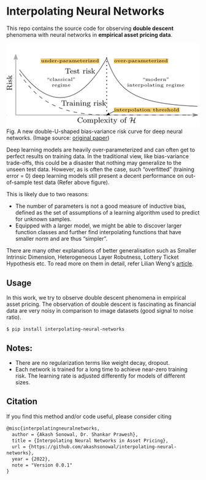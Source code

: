 # Interpolating Neural Networks

This repo contains the source code for observing **double descent** phenomena with neural networks in **empirical asset pricing data**. 

![dd_curve](assets/new-bias-variance-risk-curve.png)
Fig. A new double-U-shaped bias-variance risk curve for deep neural networks. (Image source: [original paper](https://arxiv.org/abs/1812.11118))

Deep learning models are heavily over-parameterized and can often get to perfect results on training data. In the traditional view, like bias-variance trade-offs, this could be a disaster that nothing may generalize to the unseen test data. However, as is often the case, such “overfitted” (training error = 0) deep learning models still present a decent performance on out-of-sample test data (Refer above figure).

This is likely due to two reasons:
- The number of parameters is not a good measure of inductive bias, defined as the set of assumptions of a learning algorithm used to predict for unknown samples. 
- Equipped with a larger model, we might be able to discover larger function classes and further find interpolating functions that have smaller norm and are thus “simpler”.

There are many other explanations of better generalisation such as Smaller Intrinsic Dimension, Heterogeneous Layer Robutness, Lottery Ticket Hypothesis etc. To read more on them in detail, refer Lilian Weng's [article](https://lilianweng.github.io/posts/2019-03-14-overfit/#intrinsic-dimension).

## Usage

In this work, we try to observe double descent phenomena in empirical asset pricing. The observation of double descent is fascinating as financial data are very noisy in comparison to image datasets (good signal to noise ratio).

```
$ pip install interpolating-neural-networks
```

## Notes:

- There are no regularization terms like weight decay, dropout.
- Each network is trained for a long time to achieve near-zero training risk. The learning rate is adjusted differently for models of different sizes.

## Citation

If you find this method and/or code useful, please consider citing

```
@misc{interpolatingneuralnetworks,
  author = {Akash Sonowal, Dr. Shankar Prawesh},
  title = {Interpolating Neural Networks in Asset Pricing},
  url = {https://github.com/akashsonowal/interpolating-neural-networks},
  year = {2022},
  note = "Version 0.0.1"
}
```
